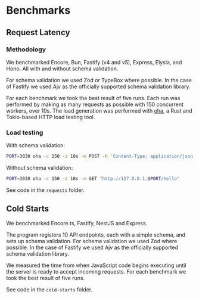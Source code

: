 # Benchmarks

## Request Latency

### Methodology

We benchmarked Encore, Bun, Fastify (v4 and v5), Express, Elysia, and Hono. All with and without schema validation.

For schema validation we used Zod or TypeBox where possible. In the case of Fastify we used Ajv as the officially supported schema validation library.

For each benchmark we took the best result of five runs. Each run was performed by making as many requests as possible with 150 concurrent workers, over 10s. The load generation was performed with [oha](https://github.com/hatoo/oha), a Rust and Tokio-based HTTP load testing tool.

### Load testing

With schema validation:

```bash
PORT=3030 oha -c 150 -z 10s -m POST -H 'Content-Type: application/json' -H 'x-foo: test' "http://127.0.0.1:$PORT/schema?name=test&excitement=123" -d '{"someKey": "test", "someOtherKey": 123, "requiredKey": [123, 456, 789], "nullableKey": null, "multipleTypesKey": true, "multipleRestrictedTypesKey": "test", "enumKey": "John"}'
```

Without schema validation:

```bash
PORT=3030 oha -c 150 -z 10s -m GET "http://127.0.0.1:$PORT/hello"
```

See code in the `requests` folder.

## Cold Starts

We benchmarked Encore.ts, Fastify, NestJS and Express.

The program registers 10 API endpoints, each with a simple schema, and sets up schema validation.
For schema validation we used Zod where possible.
In the case of Fastify we used Ajv as the officially supported schema validation library.

We measured the time from when JavaScript code begins executing until the server is ready to accept incoming requests.
For each benchmark we took the best result of five runs.

See code in the `cold-starts` folder.
